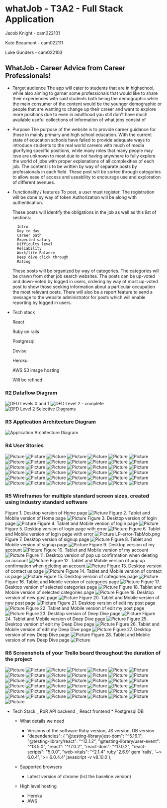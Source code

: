 # whatJob - T3A2 - Full Stack Application

Jacob Knight - cam022101

Kate Beaumont - cam022111

Luke Gunders - cam022103

## WhatJob - Career Advice from Career Professionals!

- Target audience
  The app will cater to students that are in highschool, while also aiming to garner some professionals that would like to
  share their experiences with said students both being the demographic while the main consumer of the content would be the younger demographic
  or people that are wanting to change up their career and want to explore more positions due to even in adulthood you still don't have
  much available useful collections of information of what jobs consist of

- Purpose
  The purpose of the website is to provide career guidance for those in mainly primary and high school education. With the current state of education
  schools have failed to provide adequate ways to introduce students to the real world careers with much of media glorifying specific positions, while
  many roles that many people may love are unknown to most due to not having anywhere to fully explore the world of jobs with proper explanations of all
  complexities of each job.
  The content is to be written by way of separate posts by professionals in each field. These post will be sorted through categories to allow ease of access and useability to encourage use and exploration of different avenues.

- Functionality / features
  To post, a user must register. The registration will be done by way of token Authorization will be along with authentication.

  These posts will identify the obligations in the job as well as this list of sections:

        Intro
        Day to day
        Career path
        Expected salary
        Difficulty level
        Reliability
        Work/life Balance
        Deep dive click through
        Rating

  These posts will be organized by way of categories. The categories will be drawn from other job search websites.
  The posts can be up-voted and down-voted by logged in users, ordering by way of most up-voted post to show those seeking information about a particular occupation the most relevant posts.
  There will also be a report feature to send a message to the website administrator for posts which will enable reporting by logged in users.

- Tech stack

  React

  Ruby on rails

  Postgresql

  Devise

  Heroku

  AWS S3 image hosting

  Will be refined

### R2 Dataflow Diagram

![DFD Levels 0 and 1](./Screenshots/DFD-level0-1.png)
![DFD Level 2 - complete](./Screenshots/DFD-level2.png)
![DFD Level 2 Selective Diagrams](./Screenshots/DFD-level2-select.png)

### R3 Application Architecture Diagram

![Application Architecture Diagram](./Screenshots/ApplicationArchitectureDiagram.png)

### R4 User Stories

![Picture](./Screenshots/1.JPG)
![Picture](./Screenshots/2.JPG)
![Picture](./Screenshots/3.JPG)
![Picture](./Screenshots/4.JPG)
![Picture](./Screenshots/5.JPG)
![Picture](./Screenshots/6.JPG)
![Picture](./Screenshots/7.JPG)
![Picture](./Screenshots/8.JPG)
![Picture](./Screenshots/9.JPG)
![Picture](./Screenshots/10.JPG)
![Picture](./Screenshots/11.JPG)
![Picture](./Screenshots/12.JPG)
![Picture](./Screenshots/13.JPG)
![Picture](./Screenshots/14.JPG)
![Picture](./Screenshots/15.JPG)
![Picture](./Screenshots/16.JPG)
![Picture](./Screenshots/17.JPG)
![Picture](./Screenshots/18.JPG)
![Picture](./Screenshots/19.JPG)
![Picture](./Screenshots/21.JPG)
![Picture](./Screenshots/22.JPG)
![Picture](./Screenshots/23.JPG)
![Picture](./Screenshots/24.JPG)
![Picture](./Screenshots/25.JPG)
![Picture](./Screenshots/26.JPG)
![Picture](./Screenshots/27.JPG)
![Picture](./Screenshots/28.JPG)
![Picture](./Screenshots/29.JPG)
![Picture](./Screenshots/30.JPG)
![Picture](./Screenshots/31.JPG)
![Picture](./Screenshots/32.JPG)
![Picture](./Screenshots/32.JPG)
![Picture](./Screenshots/33.JPG)
![Picture](./Screenshots/34.JPG)
![Picture](./Screenshots/35.JPG)
![Picture](./Screenshots/36.JPG)
![Picture](./Screenshots/37.JPG)
![Picture](./Screenshots/38.JPG)
![Picture](./Screenshots/39.JPG)
![Picture](./Screenshots/40.JPG)
![Picture](./Screenshots/41.JPG)
![Picture](./Screenshots/MVP_list.JPG)

### R5 Wireframes for multiple standard screen sizes, created using industry standard software

Figure 1. Desktop version of Home page
![Picture](./Screenshots/wireframes/HP.png)
Figure 2. Tablet and Mobile version of Home page
![Picture](./Screenshots/wireframes/HP-Tab_Mob.png)
Figure 3. Desktop version of login page
![Picture](./Screenshots/wireframes/Login.png)
Figure 4. Tablet and Mobile version of login page
![Picture](./Screenshots/wireframes/Login_Tab-Mob.png)
Figure 5. Desktop version of login page with error
![Picture](./Screenshots/wireframes/LP-error.png)
Figure 6. Tablet and Mobile version of login page with error
![Picture](./Screenshots/wireframes/LP-error-TabMob.png)
LP-error-TabMob.png
Figure 7. Desktop version of signup page
![Picture](./Screenshots/wireframes/Signup.png)
Figure 8. Tablet and Mobile version of signup page
![Picture](./Screenshots/wireframes/Signup-Tab-Mob.png)
Figure 9. Desktop version of my account
![Picture](./Screenshots/wireframes/Myaccount.png)
Figure 10. Tablet and Mobile version of my account
![Picture](./Screenshots/wireframes/Myaccount_Tab-Mob.png)
Figure 11. Desktop version of pop up confirmation when deleting an account
![Picture](./Screenshots/wireframes/Deletepopup.png)
Figure 12. Tablet and Mobile version of pop up confirmation when deleting an account
![Picture](./Screenshots/wireframes/Deletepopup_Tab-Mob.png)
Figure 13. Desktop version of contact us page
![Picture](./Screenshots/wireframes/Contactus.png)
Figure 14. Tablet and Mobile version of contact us page
![Picture](./Screenshots/wireframes/Contactus_Tab-Mob.png)
Figure 15. Desktop version of categories page
![Picture](./Screenshots/wireframes/Categories_page.png)
Figure 16. Tablet and Mobile version of categories page
![Picture](./Screenshots/wireframes/Categories_Tab-Mob.png)
Figure 17. Desktop version of selected categories page
![Picture](./Screenshots/wireframes/Selected_category.png)
Figure 18. Tablet and Mobile version of selected categories page
![Picture](./Screenshots/wireframes/Selected_category_Tab-Mob.png)
Figure 19. Desktop version of new post page
![Picture](./Screenshots/wireframes/NewPost.png)
Figure 20. Tablet and Mobile version of new post page
![Picture](./Screenshots/wireframes/NewPost_Tab-Mob.png)
Figure 21. Desktop version of edit my post page
![Picture](./Screenshots/wireframes/EditMyPost.png)
Figure 22. Tablet and Mobile version of edit my post page
![Picture](./Screenshots/wireframes/EditMyPost_Tab-Mob.png)
Figure 23. Desktop version of Deep Dive page
![Picture](./Screenshots/wireframes/DeepDive.png)
Figure 24. Tablet and Mobile version of Deep Dive page
![Picture](./Screenshots/wireframes/DeepDive_Tab-Mob.png)
Figure 25. Desktop version of edit my Deep Dive page
![Picture](./Screenshots/wireframes/EditDeepDive.png)
Figure 26. Tablet and Mobile version of edit my Deep Dive page
![Picture](./Screenshots/wireframes/EditDeepDive_Tab-Mob.png)
Figure 27. Desktop version of new Deep Dive page
![Picture](./Screenshots/wireframes/NewDeepDive.png)
Figure 28. Tablet and Mobile version of new Deep Dive page
![Picture](./Screenshots/wireframes/NewDeepDive_Tab-Mob.png)

### R6 Screenshots of your Trello board throughout the duration of the project

![Picture](./Screenshots/1.JPG)
![Picture](./Screenshots/2.JPG)
![Picture](./Screenshots/3.JPG)
![Picture](./Screenshots/4.JPG)
![Picture](./Screenshots/5.JPG)
![Picture](./Screenshots/6.JPG)
![Picture](./Screenshots/7.JPG)
![Picture](./Screenshots/8.JPG)
![Picture](./Screenshots/9.JPG)
![Picture](./Screenshots/10.JPG)
![Picture](./Screenshots/11.JPG)
![Picture](./Screenshots/12.JPG)
![Picture](./Screenshots/13.JPG)
![Picture](./Screenshots/14.JPG)
![Picture](./Screenshots/15.JPG)
![Picture](./Screenshots/16.JPG)
![Picture](./Screenshots/17.JPG)
![Picture](./Screenshots/18.JPG)
![Picture](./Screenshots/19.JPG)
![Picture](./Screenshots/20.JPG)
![Picture](./Screenshots/21.JPG)
![Picture](./Screenshots/22.JPG)
![Picture](./Screenshots/23.JPG)
![Picture](./Screenshots/24.JPG)
![Picture](./Screenshots/25.JPG)
![Picture](./Screenshots/26.JPG)
![Picture](./Screenshots/27.JPG)
![Picture](./Screenshots/28.JPG)
![Picture](./Screenshots/29.JPG)
![Picture](./Screenshots/30.JPG)
![Picture](./Screenshots/31.JPG)
![Picture](./Screenshots/32.JPG)
![Picture](./Screenshots/32.JPG)
![Picture](./Screenshots/33.JPG)
![Picture](./Screenshots/34.JPG)
![Picture](./Screenshots/35.JPG)
![Picture](./Screenshots/36.JPG)
![Picture](./Screenshots/37.JPG)
![Picture](./Screenshots/38.JPG)
![Picture](./Screenshots/39.JPG)
![Picture](./Screenshots/40.JPG)
![Picture](./Screenshots/41.JPG)
![Picture](./Screenshots/MVP_list.JPG)

- Tech Stack
  _ RoR API backend
  _ React frontend \* Postgresql DB

  - What details we need

    - Versions of the software Ruby version, JS version, DB version
    - "dependencies": {
      "@testing-library/jest-dom": "^5.16.1",
      "@testing-library/react": "^12.1.2",
      "@testing-library/user-event": "^13.5.0",
      "react": "^17.0.2",
      "react-dom": "^17.0.2",
      "react-scripts": "5.0.0",
      "web-vitals": "^2.1.4"
      ruby '2.6.9'
      gem 'rails', '~> 6.0.4', '>= 6.0.4.4'
      javascript -v v8.10.0
      },

  - Supported browsers
    - Latest version of chrome (list the baseline version)
  - High level hosting
    - Heroku
    - AWS
